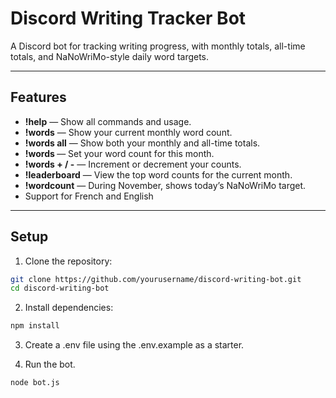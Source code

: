 # Discord Writing Tracker Bot

A Discord bot for tracking writing progress, with monthly totals, all-time totals, and NaNoWriMo-style daily word targets.

---

## Features

- **!help** — Show all commands and usage.
- **!words** — Show your current monthly word count.
- **!words all** — Show both your monthly and all-time totals.
- **!words <number>** — Set your word count for this month.
- **!words +<number> / -<number>** — Increment or decrement your counts.
- **!leaderboard** — View the top word counts for the current month.
- **!wordcount** — During November, shows today’s NaNoWriMo target.
- Support for French and English

---

## Setup

1. Clone the repository:

```bash
git clone https://github.com/yourusername/discord-writing-bot.git
cd discord-writing-bot
```

2. Install dependencies:

```bash
npm install
```

3. Create a .env file using the .env.example as a starter.

4. Run the bot.

```bash
node bot.js
```
